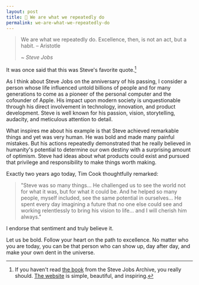 ```yaml
---
layout: post
title: 📝 We are what we repeatedly do
permalink: we-are-what-we-repeatedly-do
---
```


> We are what we repeatedly do. Excellence, then, is not an act, but a habit. – Aristotle
>
> ~ *Steve Jobs* 

It was once said that this was Steve's favorite quote.[^fn-followup]

As I think about Steve Jobs on the anniversary of his passing, I consider a person whose life influenced untold billions of people and for many generations to come as a pioneer of the personal computer and the cofounder of Apple. His impact upon modern society is unquestionable through his direct involvement in technology, innovation, and product development. Steve is well known for his passion, vision, storytelling, audacity, and meticulous attention to detail.

What inspires me about his example is that Steve achieved remarkable things and yet was very human. He was bold and made many painful mistakes. But his actions repeatedly demonstrated that he really believed in humanity's potential to determine our own destiny with a surprising amount of optimism. Steve had ideas about what products could exist and pursued that privilege and responsibility to make things worth making.

Exactly two years ago today, Tim Cook thoughtfully remarked:
> "Steve was so many things... He challenged us to see the world not for what it was, but for what it could be. And he helped so many people, myself included, see the same potential in ourselves... He spent every day imagining a future that no one else could see and working relentlessly to bring his vision to life... and I will cherish him always."

I endorse that sentiment and truly believe it.

Let us be bold. Follow your heart on the path to excellence. No matter who you are today, you can be that person who can show up, day after day, and make your own dent in the universe.

[^fn-followup]: If you haven't read [the book](https://book.stevejobsarchive.com) from the Steve Jobs Archive, you really should. [The website](https://stevejobsarchive.com) is simple, beautiful, and inspiring.
